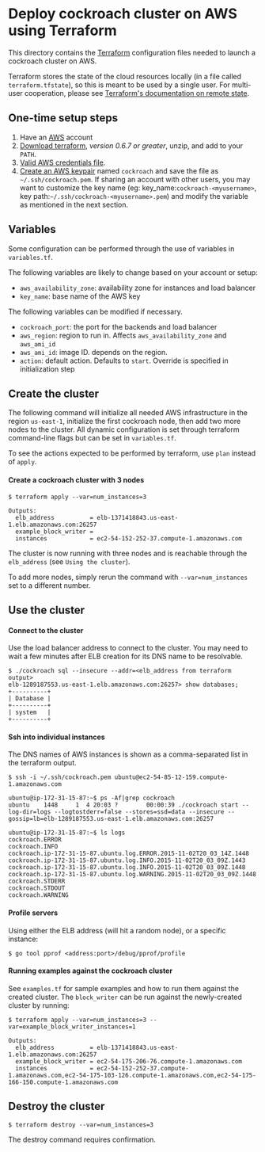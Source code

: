 # Deploy cockroach cluster on AWS using Terraform

This directory contains the [Terraform](https://terraform.io/) configuration
files needed to launch a cockroach cluster on AWS.

Terraform stores the state of the cloud resources locally (in a file called `terraform.tfstate`),
so this is meant to be used by a single user.
For multi-user cooperation, please see [Terraform's documentation on remote state](https://terraform.io/docs/state/remote.html).

## One-time setup steps
1. Have an [AWS](http://aws.amazon.com/) account
2. [Download terraform](https://terraform.io/downloads.html), *version 0.6.7 or greater*, unzip, and add to your `PATH`.
3. [Valid AWS credentials file](http://docs.aws.amazon.com/cli/latest/userguide/cli-chap-getting-set-up.html#cli-signup).
4. [Create an AWS keypair](https://console.aws.amazon.com/ec2/v2/home?region=us-east-1#KeyPairs:sort=keyName) named `cockroach` and save the file as `~/.ssh/cockroach.pem`. If sharing an account with other users, you may want to customize the key name (eg: key_name:`cockroach-<myusername>`, key path:`~/.ssh/cockroach-<myusername>.pem`) and modify the variable as mentioned in the next section.

## Variables

Some configuration can be performed through the use of variables in `variables.tf`.

The following variables are likely to change based on your account or setup:
* `aws_availability_zone`: availability zone for instances and load balancer
* `key_name`: base name of the AWS key

The following variables can be modified if necessary.
* `cockroach_port`: the port for the backends and load balancer
* `aws_region`: region to run in. Affects `aws_availability_zone` and `aws_ami_id`
* `aws_ami_id`: image ID. depends on the region.
* `action`: default action. Defaults to `start`. Override is specified in initialization step

## Create the cluster

The following command will initialize all needed AWS infrastructure in the region `us-east-1`,
initialize the first cockroach node, then add two more nodes to the cluster.
All dynamic configuration is set through terraform command-line flags but can be set in `variables.tf`.

To see the actions expected to be performed by terraform, use `plan` instead of `apply`.

#### Create a cockroach cluster with 3 nodes

```
$ terraform apply --var=num_instances=3

Outputs:
  elb_address          = elb-1371418843.us-east-1.elb.amazonaws.com:26257
  example_block_writer =
  instances            = ec2-54-152-252-37.compute-1.amazonaws.com
```

The cluster is now running with three nodes and is reachable through the `elb_address` (see `Using the cluster`).

To add more nodes, simply rerun the command with `--var=num_instances` set to a different number.

## Use the cluster

#### Connect to the cluster

Use the load balancer address to connect to the cluster. You may need to wait a few minutes after
ELB creation for its DNS name to be resolvable.

```
$ ./cockroach sql --insecure --addr=<elb_address from terraform output>
elb-1289187553.us-east-1.elb.amazonaws.com:26257> show databases;
+----------+
| Database |
+----------+
| system   |
+----------+
```

#### Ssh into individual instances

The DNS names of AWS instances is shown as a comma-separated list in the terraform output.

```
$ ssh -i ~/.ssh/cockroach.pem ubuntu@ec2-54-85-12-159.compute-1.amazonaws.com

ubuntu@ip-172-31-15-87:~$ ps -Af|grep cockroach
ubuntu    1448     1  4 20:03 ?        00:00:39 ./cockroach start --log-dir=logs --logtostderr=false --stores=ssd=data --insecure --gossip=lb=elb-1289187553.us-east-1.elb.amazonaws.com:26257

ubuntu@ip-172-31-15-87:~$ ls logs
cockroach.ERROR
cockroach.INFO
cockroach.ip-172-31-15-87.ubuntu.log.ERROR.2015-11-02T20_03_14Z.1448
cockroach.ip-172-31-15-87.ubuntu.log.INFO.2015-11-02T20_03_09Z.1443
cockroach.ip-172-31-15-87.ubuntu.log.INFO.2015-11-02T20_03_09Z.1448
cockroach.ip-172-31-15-87.ubuntu.log.WARNING.2015-11-02T20_03_09Z.1448
cockroach.STDERR
cockroach.STDOUT
cockroach.WARNING

```

#### Profile servers

Using either the ELB address (will hit a random node), or a specific instance:
```
$ go tool pprof <address:port>/debug/pprof/profile
```

#### Running examples against the cockroach cluster

See `examples.tf` for sample examples and how to run them against the created cluster.
The `block_writer` can be run against the newly-created cluster by running:
```
$ terraform apply --var=num_instances=3 --var=example_block_writer_instances=1

Outputs:
  elb_address          = elb-1371418843.us-east-1.elb.amazonaws.com:26257
  example_block_writer = ec2-54-175-206-76.compute-1.amazonaws.com
  instances            = ec2-54-152-252-37.compute-1.amazonaws.com,ec2-54-175-103-126.compute-1.amazonaws.com,ec2-54-175-166-150.compute-1.amazonaws.com
```

## Destroy the cluster

```
$ terraform destroy --var=num_instances=3
```

The destroy command requires confirmation.
